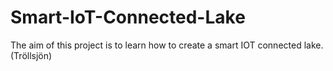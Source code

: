 # Smart-IoT-Connected-Lake
The aim of this project is to learn how to create a smart IOT connected lake. (Tröllsjön)
